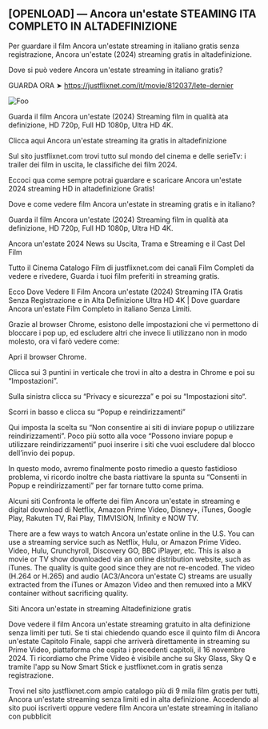 ## [OPENLOAD] — Ancora un'estate STEAMING ITA COMPLETO IN ALTADEFINIZIONE

Per guardare il film Ancora un'estate streaming in italiano gratis senza registrazione, Ancora un'estate (2024) streaming gratis in altadefinizione.

Dove si può vedere Ancora un'estate streaming in italiano gratis?

GUARDA ORA ➤ https://justflixnet.com/it/movie/812037/lete-dernier

<animated-image data-catalyst=""><a href="https://justflixnet.com/it/movie/812037/lete-dernier" rel="nofollow" data-target="animated-image.originalLink"><img src="https://camo.githubusercontent.com/917e6ed5c302499242165dcc02bdbce85c075fd21b35918eb9c0b771855261b8/68747470733a2f2f7374617469632e7769787374617469632e636f6d2f6d656469612f6232343966395f61646163386637306662336634356238383639313639366337376465313866337e6d76322e676966" alt="Foo" data-canonical-src="https://static.wixstatic.com/media/b249f9_adac8f70fb3f45b88691696c77de18f3~mv2.gif" style="max-width: 100%; display: inline-block;" data-target="animated-image.originalImage"></a>

Guarda il film Ancora un'estate (2024) Streaming film in qualità ata definizione, HD 720p, Full HD 1080p, Ultra HD 4K.

Clicca aqui Ancora un'estate streaming ita gratis in altadefinizione

Sul sito justflixnet.com trovi tutto sul mondo del cinema e delle serieTv: i trailer dei film in uscita, le classifiche dei film 2024.

Eccoci qua come sempre potrai guardare e scaricare Ancora un'estate 2024 streaming HD in altadefinizione Gratis!

Dove e come vedere film Ancora un'estate in streaming gratis e in italiano?

Guarda il film Ancora un'estate (2024) Streaming film in qualità ata definizione, HD 720p, Full HD 1080p, Ultra HD 4K.

Ancora un'estate 2024 News su Uscita, Trama e Streaming e il Cast Del Film

Tutto il Cinema Catalogo Film di justflixnet.com dei canali Film Completi da vedere e rivedere, Guarda i tuoi film preferiti in streaming gratis.

Ecco Dove Vedere Il Film Ancora un'estate (2024) Streaming ITA Gratis Senza Registrazione e in Alta Definizione Ultra HD 4K | Dove guardare Ancora un'estate Film Completo in italiano Senza Limiti.

Grazie al browser Chrome, esistono delle impostazioni che vi permettono di bloccare i pop up, ed escludere altri che invece li utilizzano non in modo molesto, ora vi farò vedere come:

Apri il browser Chrome.

Clicca sui 3 puntini in verticale che trovi in alto a destra in Chrome e poi su “Impostazioni”.

Sulla sinistra clicca su “Privacy e sicurezza” e poi su “Impostazioni sito“.

Scorri in basso e clicca su “Popup e reindirizzamenti”

Qui imposta la scelta su “Non consentire ai siti di inviare popup o utilizzare reindirizzamenti”. Poco più sotto alla voce “Possono inviare popup e utilizzare reindirizzamenti” puoi inserire i siti che vuoi escludere dal blocco dell’invio dei popup.

In questo modo, avremo finalmente posto rimedio a questo fastidioso problema, vi ricordo inoltre che basta riattivare la spunta su “Consenti in Popup e reindirizzamenti” per far tornare tutto come prima.

Alcuni siti Confronta le offerte dei film Ancora un'estate in streaming e digital download di Netflix, Amazon Prime Video, Disney+, iTunes, Google Play, Rakuten TV, Rai Play, TIMVISION, Infinity e NOW TV.

There are a few ways to watch Ancora un'estate online in the U.S. You can use a streaming service such as Netflix, Hulu, or Amazon Prime Video. Video, Hulu, Crunchyroll, Discovery GO, BBC iPlayer, etc. This is also a movie or TV show downloaded via an online distribution website, such as iTunes. The quality is quite good since they are not re-encoded. The video (H.264 or H.265) and audio (AC3/Ancora un'estate C) streams are usually extracted from the iTunes or Amazon Video and then remuxed into a MKV container without sacrificing quality.

Siti Ancora un'estate in streaming Altadefinizione gratis

Dove vedere il film Ancora un'estate streaming gratuito in alta definizione senza limiti per tuti. Se ti stai chiedendo quando esce il quinto film di Ancora un'estate Capitolo Finale, sappi che arriverà direttamente in streaming su Prime Video, piattaforma che ospita i precedenti capitoli, il 16 novembre 2024. Ti ricordiamo che Prime Video è visibile anche su Sky Glass, Sky Q e tramite l'app su Now Smart Stick e justflixnet.com in gratis senza registrazione.

Trovi nel sito justflixnet.com ampio catalogo più di 9 mila film gratis per tutti, Ancora un'estate streaming senza limiti ed in alta definizione. Accedendo al sito puoi iscriverti oppure vedere film Ancora un'estate streaming in italiano con pubblicit
